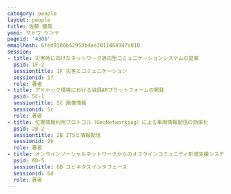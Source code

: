 ```yaml
---
category: people
layout: people
title: 佐藤 健哉
yomi: サトウ ケンヤ
pageid: '4306'
emailhash: 6fed9386b62953b4ae3811464947c010
session:
- title: 災害時に向けたネットワーク適応型コミュニケーションシステムの提案
  psid: 1F-2
  sessiontitle: 1F 災害とコミュニケーション
  sessionid: 1f
  role: 著者
- title: アドホック環境における協調ARプラットフォームの開発
  psid: 5C-1
  sessiontitle: 5C 画像情報
  sessionid: 5c
  role: 著者
- title: 位置情報利用プロトコル（GeoNetworking）による車両情報配信の効率化
  psid: 2B-2
  sessiontitle: 2B ITSと情報配信
  sessionid: 2b
  role: 著者
- title: オンラインソーシャルネットワークからのオフラインコミュニティ形成支援システム
  psid: 6D-5
  sessiontitle: 6D ユビキタスインタフェース
  sessionid: 6d
  role: 著者
---
```

